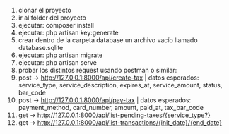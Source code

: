 1. clonar el proyecto
2. ir al folder del proyecto
3. ejecutar: composer install
4. ejecutar: php artisan key:generate
5. crear dentro de la carpeta database un archivo vacío llamado database.sqlite
6. ejecutar: php artisan migrate
7. ejecutar: php artisan serve
8. probar los distintos request usando postman o similar:
9. post -> http://127.0.0.1:8000/api/create-tax
    | datos esperados: service_type, service_description, expires_at, service_amount, status, bar_code
10. post -> http://127.0.0.1:8000/api/pay-tax
    | datos esperados: payment_method, card_number, amount, paid_at, tax_bar_code
11. get -> http://127.0.0.1:8000/api/list-pending-taxes/{service_type?}
12. get -> http://127.0.0.1:8000/api/list-transactions/{init_date}/{end_date}
